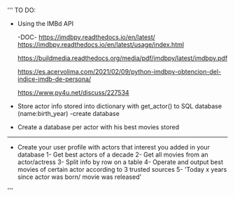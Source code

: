 '''
TO DO:

- Using the IMBd API

  -DOC-
  https://imdbpy.readthedocs.io/en/latest/
  https://imdbpy.readthedocs.io/en/latest/usage/index.html
  
  https://buildmedia.readthedocs.org/media/pdf/imdbpy/latest/imdbpy.pdf

  https://es.acervolima.com/2021/02/09/python-imdbpy-obtencion-del-indice-imdb-de-persona/

  https://www.py4u.net/discuss/227534


- Store actor info stored into dictionary with get_actor() to SQL database (name:birth_year) -create database

- Create a database per actor with his best movies stored

---
- Create your user profile with actors that interest you added in your database
1- Get best actors of a decade
2- Get all movies from an actor/actress
3- Split info by row on a table
4- Operate and output best movies of certain actor according to 3 trusted sources
5- 'Today x years since actor was born/ movie was released'

'''
